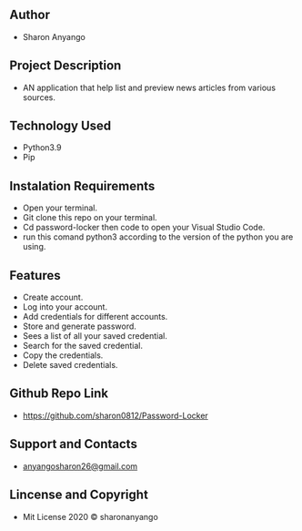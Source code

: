 ## Author
* Sharon Anyango

## Project Description
*  AN application that  help  list and preview news articles from various sources.   
## Technology Used
* Python3.9
* Pip  

## Instalation Requirements
* Open your terminal.
* Git clone this repo on your terminal.
* Cd password-locker then code to open your Visual Studio Code.
* run this comand python3 according to the version of the python you are using.

## Features
* Create account.
* Log into your account.
* Add credentials for different accounts.
* Store and generate password.
* Sees a list of all your saved credential.
* Search for the saved credential.
* Copy the credentials.
* Delete saved credentials.

## Github Repo Link
* https://github.com/sharon0812/Password-Locker

## Support and Contacts
* anyangosharon26@gmail.com

## Lincense and Copyright
* Mit License 2020 © sharonanyango
